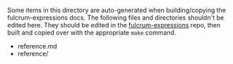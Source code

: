 Some items in this directory are auto-generated when building/copying the fulcrum-expressions docs. The following files and directories shouldn't be edited here. They should be edited in the [fulcrum-expressions](https://github.com/fulcrumapp/fulcrum-expressions) repo, then built and copied over with the appropriate `make` command.

* reference.md
* reference/
